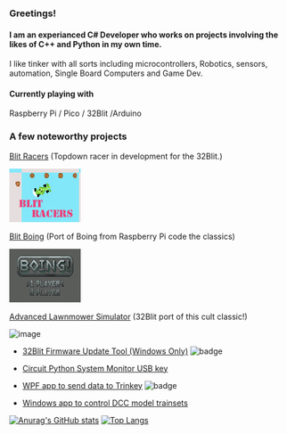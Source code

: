 ### Greetings!

#### I am an experianced C# Developer who works on projects involving the likes of C++ and Python in my own time.

I like tinker with all sorts including microcontrollers, Robotics, sensors, automation, Single Board Computers and Game Dev. 

#### Currently playing with
Raspberry Pi / Pico / 32Blit /Arduino

### A few noteworthy projects

[Blit Racers](https://github.com/shane-powell/blit-racers) (Topdown racer in development for the 32Blit.)

![image](https://github.com/shane-powell/blit-racers/blob/main/splash.png)

[Blit Boing](https://github.com/shane-powell/blit-boing) (Port of Boing from Raspberry Pi code the classics)

![image](https://github.com/shane-powell/blit-boing/blob/main/splash.png)

[Advanced Lawnmower Simulator](https://github.com/shane-powell/advanced-lawnmower-simulator-blit) (32Blit port of this cult classic!)

![image](https://github.com/shane-powell/advanced-lawnmower-simulator-blit/blob/main/assets/splash.png)

- [32Blit Firmware Update Tool (Windows Only)](https://github.com/shane-powell/BlitFlashNet) ![badge](https://github.com/shane-powell/BlitFlashNet/actions/workflows/dotnet.yml/badge.svg)


- [Circuit Python System Monitor USB key](https://github.com/shane-powell/neotrinkey-status-mon)
- [WPF app to send data to Trinkey](https://github.com/shane-powell/net5-system-monitor) ![badge](https://github.com/shane-powell/net5-system-monitor/actions/workflows/dotnet.yml/badge.svg)

<!--![alt text](https://github.com/shane-powell/neotrinkey-status-mon/blob/main/sysmon.gif?raw=true)--> 

- [Windows app to control DCC model trainsets](https://github.com/shane-powell/DotNet-DCC)


[![Anurag's GitHub stats](https://github-readme-stats.vercel.app/api?username=shane-powell)](https://github.com/anuraghazra/github-readme-stats) [![Top Langs](https://github-readme-stats.vercel.app/api/top-langs/?username=shane-powell&layout=compact)](https://github.com/anuraghazra/github-readme-stats)

